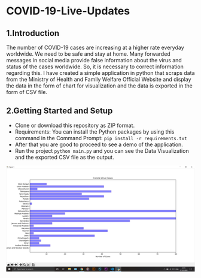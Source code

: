 # COVID-19-Live-Updates

## 1.Introduction
The number of COVID-19 cases are increasing at a higher rate everyday worldwide. We need to be safe and stay at home. Many forwarded messages in social media provide false information about the virus and status of the cases worldwide. So, it is necessary to correct information regarding this. I have created a simple application in python that scraps data from the Ministry of Health and Family Welfare Official Website and display the data in the form of chart for visualization and the data is exported in the form of CSV file.

## 2.Getting Started and Setup
* Clone or download this repository as ZIP format.
* Requirements: You can install the Python packages by using this command in the Command Prompt: `pip install -r requirements.txt`
* After that you are good to proceed to see a demo of the application.
* Run the project `python main.py` and you can see the Data Visualization and the exported CSV file as the output.

![alt text](https://raw.githubusercontent.com/smv1999/COVID-19-Live-Updates/master/result.png)
